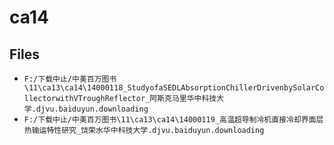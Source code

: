 # ca14

## Files

- `F:/下载中止/中美百万图书\11\ca13\ca14\14000118_StudyofaSEDLAbsorptionChillerDrivenbySolarCollectorwithVTroughReflector_阿斯克马里华中科技大学.djvu.baiduyun.downloading`
- `F:/下载中止/中美百万图书\11\ca13\ca14\14000119_高温超导制冷机直接冷却界面层热输运特性研究_饶荣水华中科技大学.djvu.baiduyun.downloading`
